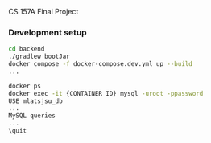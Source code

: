 CS 157A Final Project

### Development setup
```bash
cd backend
./gradlew bootJar
docker compose -f docker-compose.dev.yml up --build
...
```

```bash
docker ps
docker exec -it {CONTAINER ID} mysql -uroot -ppassword
USE mlatsjsu_db
...
MySQL queries
...
\quit
```